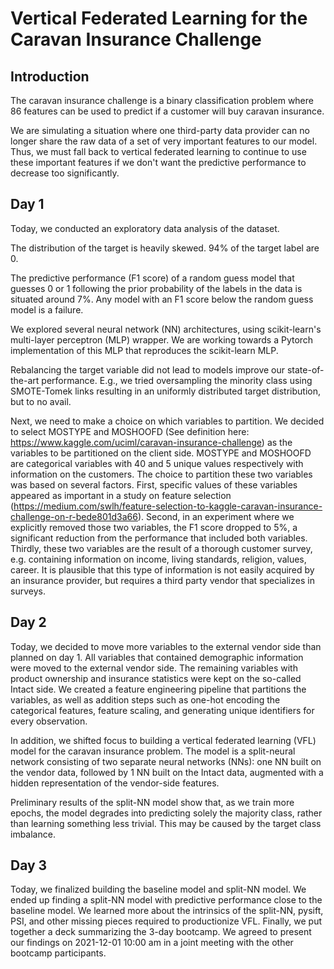 # Vertical Federated Learning for the Caravan Insurance Challenge

## Introduction

The caravan insurance challenge is a binary classification problem where 86 features can be used to predict if a customer will buy caravan insurance.

We are simulating a situation where one third-party data provider can no longer share the raw data of a set of very important features to our model. Thus, we must fall back to vertical federated learning to continue to use these important features if we don't want the predictive performance to decrease too significantly.


## Day 1

Today, we conducted an exploratory data analysis of the dataset.

The distribution of the target is heavily skewed. 94% of the target label are 0.

The predictive performance (F1 score) of a random guess model that guesses 0 or 1 following the prior probability of the labels in the data is situated around 7%. Any model with an F1 score below the random guess model is a failure.

We explored several neural network (NN) architectures, using scikit-learn's multi-layer perceptron (MLP) wrapper. We are working towards a Pytorch implementation of this MLP that reproduces the scikit-learn MLP.

Rebalancing the target variable did not lead to models improve our state-of-the-art performance. E.g., we tried oversampling the minority class using SMOTE-Tomek links resulting in an uniformly distributed target distribution, but to no avail.

Next, we need to make a choice on which variables to partition. We decided to select MOSTYPE and MOSHOOFD (See definition here: https://www.kaggle.com/uciml/caravan-insurance-challenge) as the variables to be partitioned on the client side. MOSTYPE and MOSHOOFD are categorical variables with 40 and 5 unique values respectively with information on the customers. The choice to partition these two variables was based on several factors. First, specific values of these variables appeared as important in a study on feature selection (https://medium.com/swlh/feature-selection-to-kaggle-caravan-insurance-challenge-on-r-bede801d3a66). Second, in an experiment where we explicitly removed those two variables, the F1 score dropped to 5%, a significant reduction from the performance that included both variables. Thirdly, these two variables are the result of a thorough customer survey, e.g. containing information on income, living standards, religion, values, career. It is plausible that this type of information is not easily acquired by an insurance provider, but requires a third party vendor that specializes in surveys.


## Day 2

Today, we decided to move more variables to the external vendor side than planned on day 1. All variables that contained demographic information were moved to the external vendor side. The remaining variables with product ownership and insurance statistics were kept on the so-called Intact side. We created a feature engineering pipeline that partitions the variables, as well as addition steps such as one-hot encoding the categorical features, feature scaling, and generating unique identifiers for every observation.

In addition, we shifted focus to building a vertical federated learning (VFL) model for the caravan insurance problem. The model is a split-neural network consisting of two separate neural networks (NNs): one NN built on the vendor data, followed by 1 NN built on the Intact data, augmented with a hidden representation of the vendor-side features.

Preliminary results of the split-NN model show that, as we train more epochs, the model degrades into predicting solely the majority class, rather than learning something less trivial. This may be caused by the target class imbalance.

## Day 3

Today, we finalized building the baseline model and split-NN model. We ended up finding a split-NN model with predictive performance close to the baseline model. 
We learned more about the intrinsics of the split-NN, pysift, PSI, and other missing pieces required to productionize VFL. Finally, we put together a deck summarizing the 3-day bootcamp. We agreed to present our findings on 2021-12-01 10:00 am in a joint meeting with the other bootcamp participants.
